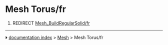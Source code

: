 # Mesh Torus/fr
1.  REDIRECT [Mesh_BuildRegularSolid/fr](Mesh_BuildRegularSolid/fr.md)



---
⏵ [documentation index](../README.md) > [Mesh](Mesh_Workbench.md) > Mesh Torus/fr
